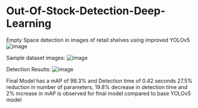 # Out-Of-Stock-Detection-Deep-Learning
Empty Space detection in images of retail shelves using improved YOLOv5
![image](https://github.com/BiswarupMukherjee1/Out-Of-Stock-Detection-Deep-Learning/assets/89087014/5810825f-5ca0-4169-996d-c966f9604520)

Sample dataset images:
![image](https://github.com/BiswarupMukherjee1/Out-Of-Stock-Detection-Deep-Learning/assets/89087014/e25edb38-4fce-45a2-ad68-f131376d0cae)

Detection Results:
![image](https://github.com/BiswarupMukherjee1/Out-Of-Stock-Detection-Deep-Learning/assets/89087014/7ed5d22d-f7df-4597-b37e-c872b6c97c6f)

Final Model has a mAP of 98.3% and Detection time of 0.42 seconds
27.5% reduction in number of parameters, 19.8% decrease in detection time and 2% increase
in mAP is observed for final model compared to base YOLOv5 model
